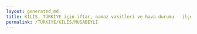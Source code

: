 ```yaml
---
layout: generated_md
title: KİLİS, TÜRKİYE için iftar, namaz vakitleri ve hava durumu - ilçe/eyalet seç
permalink: /TÜRKİYE/KİLİS/MUSABEYLİ
---
```


<script type="text/javascript">
  var country = TÜRKİYE;
  var city = KİLİS;
  var state = MUSABEYLİ;
  var lat = 72;
  var lon = 21;
</script>

